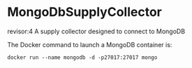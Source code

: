 # MongoDbSupplyCollector
revisor:4
A supply collector designed to connect to MongoDB

The Docker command to launch a MongoDB container is:

```docker run --name mongodb -d -p27017:27017 mongo```

